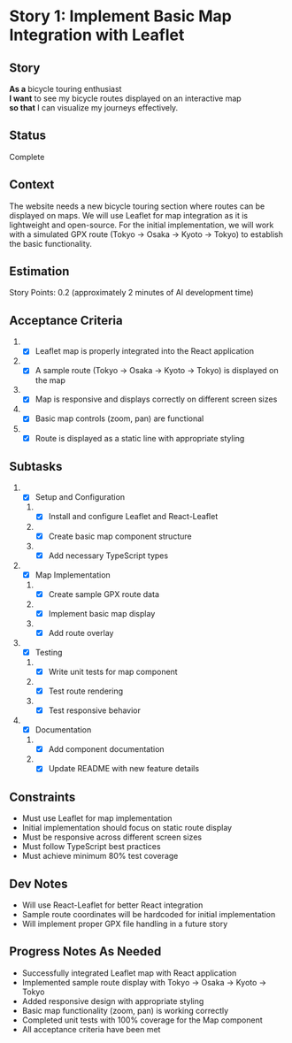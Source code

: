 # Story 1: Implement Basic Map Integration with Leaflet

## Story

**As a** bicycle touring enthusiast\
**I want** to see my bicycle routes displayed on an interactive map\
**so that** I can visualize my journeys effectively.

## Status

Complete

## Context

The website needs a new bicycle touring section where routes can be displayed on maps. We will use Leaflet for map integration as it is lightweight and open-source. For the initial implementation, we will work with a simulated GPX route (Tokyo → Osaka → Kyoto → Tokyo) to establish the basic functionality.

## Estimation

Story Points: 0.2 (approximately 2 minutes of AI development time)

## Acceptance Criteria

1. - [x] Leaflet map is properly integrated into the React application
2. - [x] A sample route (Tokyo → Osaka → Kyoto → Tokyo) is displayed on the map
3. - [x] Map is responsive and displays correctly on different screen sizes
4. - [x] Basic map controls (zoom, pan) are functional
5. - [x] Route is displayed as a static line with appropriate styling

## Subtasks

1. - [x] Setup and Configuration
   1. - [x] Install and configure Leaflet and React-Leaflet
   2. - [x] Create basic map component structure
   3. - [x] Add necessary TypeScript types
2. - [x] Map Implementation
   1. - [x] Create sample GPX route data
   2. - [x] Implement basic map display
   3. - [x] Add route overlay
3. - [x] Testing
   1. - [x] Write unit tests for map component
   2. - [x] Test route rendering
   3. - [x] Test responsive behavior
4. - [x] Documentation
   1. - [x] Add component documentation
   2. - [x] Update README with new feature details

## Constraints

- Must use Leaflet for map implementation
- Initial implementation should focus on static route display
- Must be responsive across different screen sizes
- Must follow TypeScript best practices
- Must achieve minimum 80% test coverage

## Dev Notes

- Will use React-Leaflet for better React integration
- Sample route coordinates will be hardcoded for initial implementation
- Will implement proper GPX file handling in a future story

## Progress Notes As Needed

- Successfully integrated Leaflet map with React application
- Implemented sample route display with Tokyo → Osaka → Kyoto → Tokyo
- Added responsive design with appropriate styling
- Basic map functionality (zoom, pan) is working correctly
- Completed unit tests with 100% coverage for the Map component
- All acceptance criteria have been met
